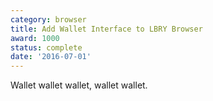 ```yaml
---
category: browser
title: Add Wallet Interface to LBRY Browser
award: 1000
status: complete
date: '2016-07-01'
---
```


Wallet wallet wallet, wallet wallet.